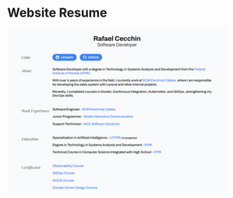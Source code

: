 # Website Resume

<a href="https://rafaelcecchin.com.br">
    <img src="screenshot.png" alt="Screenshot of the website">
</a>
